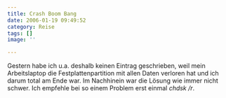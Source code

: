 ```yaml
---
title: Crash Boom Bang
date: 2006-01-19 09:49:52
category: Reise
tags: []
image: ''

---
```


Gestern habe ich u.a. deshalb keinen Eintrag geschrieben, weil mein Arbeitslaptop die Festplattenpartition mit allen Daten verloren hat und ich darum total am Ende war. Im Nachhinein war die Lösung wie immer nicht schwer. Ich empfehle bei so einem Problem erst einmal *chdsk /r*.
